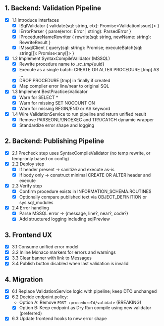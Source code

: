 ## 1. Backend: Validation Pipeline

- [x] 1.1 Introduce interfaces
  - [x] ISqlValidator { validate(sql: string, ctx): Promise<ValidationIssue[]> }
  - [x] IErrorParser { parse(error: Error | string): ParsedError }
  - [x] IProcedureNameRewriter { rewrite(sql: string, newName: string): RewriteResult }
  - [x] IMssqlClient { query(sql: string): Promise<any>; executeBatch(sql: string[]): Promise<any[]> }
- [x] 1.2 Implement SyntaxCompileValidator (MSSQL)
  - [x] Rewrite procedure name to \__tc_tmp_{uuid}
  - [x] Execute as a single batch: CREATE OR ALTER PROCEDURE [tmp] AS ...
  - [x] DROP PROCEDURE [tmp] in finally if created
  - [x] Map compiler error line/near to original SQL
- [x] 1.3 Implement BestPracticesValidator
  - [x] Warn for SELECT \*
  - [x] Warn for missing SET NOCOUNT ON
  - [x] Warn for missing BEGIN/END or AS keyword
- [x] 1.4 Wire ValidationService to run pipeline and return unified result
  - [x] Remove PARSEONLY/NOEXEC and TRY/CATCH dynamic wrapper
  - [x] Standardize error shape and logging

## 2. Backend: Publishing Pipeline

- [x] 2.1 Precheck step uses SyntaxCompileValidator (no temp rewrite, or temp-only based on config)
- [x] 2.2 Deploy step
  - [x] If header present → sanitize and execute as-is
  - [x] If body only → construct minimal CREATE OR ALTER header and execute
- [x] 2.3 Verify step
  - [x] Confirm procedure exists in INFORMATION_SCHEMA.ROUTINES
  - [x] Optionally compare published text via OBJECT_DEFINITION or sys.sql_modules
- [x] 2.4 Error handling
  - [x] Parse MSSQL error → {message, line?, near?, code?}
  - [x] Add structured logging including sqlPreview

## 3. Frontend UX

- [x] 3.1 Consume unified error model
- [x] 3.2 Inline Monaco markers for errors and warnings
- [x] 3.3 Clear banner with link to Messages
- [x] 3.4 Publish button disabled when last validation is invalid

## 4. Migration

- [x] 6.1 Replace ValidationService logic with pipeline; keep DTO unchanged
- [x] 6.2 Decide endpoint policy:
  - Option A: Remove `POST :procedureId/validate` (BREAKING)
  - [x] Option B: Keep endpoint as Dry Run compile using new validator (preferred)
- [x] 6.3 Update frontend hooks to new error shape
